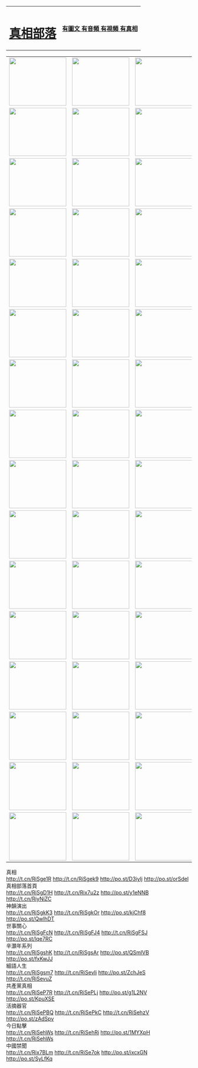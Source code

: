 <table>
<tr>

<td>
	<H1><a href="http://65.is-into-cars.com/zx/">真相部落</a></H1>
</td>
<td>
	<H4><a href="http://65.is-into-cars.com/zx/">有圖文 有音頻 有視頻 有真相</a></H4>
</td>
</tr>

</table>
<table>
<tr>
	<td><a href="http://bl.77.38.is-a-socialist.com/xtr/107/"><img  src ="http://bl.77.38.is-a-socialist.com/pic/2017/02/107.jpg" width="155px" height="130px"></a></td>
	<td><a href="http://bl.77.38.is-a-socialist.com/xtr/829/"><img src ="http://bl.77.38.is-a-socialist.com/pic/2017/02/829.jpg" width="155px" height="130px"></a></td>
	<td><a href="http://bl.77.38.is-a-socialist.com/xtr/69/"><img  src ="http://bl.77.38.is-a-socialist.com/pic/2017/02/69.jpg" width="155px" height="130px"></a></td>
	<td><a href="http://bl.77.38.is-a-socialist.com/xtr/99/"><img  src ="http://bl.77.38.is-a-socialist.com/pic/2017/02/99.jpg" width="155px" height="130px"></a></td>
</tr>
<tr>
	<td><a href="http://bl.77.38.is-a-socialist.com/xtr/40/"><img  src ="http://bl.77.38.is-a-socialist.com/pic/2017/02/40.jpg" width="155px" height="130px"></a></td>
	<td><a href="http://bl.77.38.is-a-socialist.com/xtr/20/"><img  src ="http://bl.77.38.is-a-socialist.com/pic/2017/02/20.jpg" width="155px" height="130px"></a></td>
	<td><a href="http://bl.77.38.is-a-socialist.com/xtr/81/"><img  src ="http://bl.77.38.is-a-socialist.com/pic/2017/02/81.jpg" width="155px" height="130px"></a></td>
	<td><a href="http://bl.77.38.is-a-socialist.com/xtr/2/"><img  src ="http://bl.77.38.is-a-socialist.com/pic/2017/02/2.jpg" width="155px" height="130px"></a></td>
</tr>
<tr>
	<td><a href="http://bl.77.38.is-a-socialist.com/xtr/86/"><img  src ="http://bl.77.38.is-a-socialist.com/pic/2017/02/86.jpg" width="155px" height="130px"></a></td>
	<td><a href="http://bl.77.38.is-a-socialist.com/xtr/109/"><img  src ="http://bl.77.38.is-a-socialist.com/pic/2017/02/109.jpg" width="155px" height="130px"></a></td>
	<td><a href="http://bl.77.38.is-a-socialist.com/xtr/1378/"><img  src ="http://bl.77.38.is-a-socialist.com/pic/2017/02/1378.jpg" width="155px" height="130px"></a></td>
	<td><a href="http://bl.77.38.is-a-socialist.com/xtr/57/"><img  src ="http://bl.77.38.is-a-socialist.com/pic/2017/02/57.jpg" width="155px" height="130px"></a></td>
</tr>
<tr>
	<td><a href="http://bl.77.38.is-a-socialist.com/xtr/1219/"><img  src ="http://bl.77.38.is-a-socialist.com/pic/2017/02/1219.jpg" width="155px" height="130px"></a></td>
	<td><a href="http://bl.77.38.is-a-socialist.com/xtr/1220/"><img  src ="http://bl.77.38.is-a-socialist.com/pic/2017/02/1220.jpg" width="155px" height="130px"></a></td>
	<td><a href="http://bl.77.38.is-a-socialist.com/xtr/1221/"><img  src ="http://bl.77.38.is-a-socialist.com/pic/2017/02/1221.jpg" width="155px" height="130px"></a></td>
	<td><a href="http://bl.77.38.is-a-socialist.com/xtr/51/"><img  src ="http://bl.77.38.is-a-socialist.com/pic/2017/02/51.jpg" width="155px" height="130px"></a></td>
</tr>
<tr>
	<td><a href="http://bl.77.38.is-a-socialist.com/xtr/1055/"><img  src ="http://bl.77.38.is-a-socialist.com/pic/2017/02/1055.jpg" width="155px" height="130px"></a></td>
	<td><a href="http://bl.77.38.is-a-socialist.com/xtr/611/"><img  src ="http://bl.77.38.is-a-socialist.com/pic/2017/02/611.jpg" width="155px" height="130px"></a></td>
	<td><a href="http://bl.77.38.is-a-socialist.com/xtr/1121/"><img  src ="http://bl.77.38.is-a-socialist.com/pic/2017/02/1121.jpg" width="155px" height="130px"></a></td>
	<td><a href="http://bl.77.38.is-a-socialist.com/xtr/610/"><img  src ="http://bl.77.38.is-a-socialist.com/pic/2017/02/610.jpg" width="155px" height="130px"></a></td>
</tr>
<tr>
	<td><a href="http://bl.77.38.is-a-socialist.com/xtr/1128/"><img  src ="http://bl.77.38.is-a-socialist.com/pic/2017/02/1128.jpg" width="155px" height="130px"></a></td>
	<td><a href="http://bl.77.38.is-a-socialist.com/xtr/1395/"><img  src ="http://bl.77.38.is-a-socialist.com/pic/2017/02/1406.jpg" width="155px" height="130px"></a></td>
	<td><a href="http://bl.77.38.is-a-socialist.com/xtr/1407/"><img  src ="http://bl.77.38.is-a-socialist.com/pic/2017/02/1407.jpg" width="155px" height="130px"></a></td>
	<td><a href="http://bl.77.38.is-a-socialist.com/xtr/934/"><img  src ="http://bl.77.38.is-a-socialist.com/pic/2017/02/934.jpg" width="155px" height="130px"></a></td>
</tr>
<tr>
	<td><a href="http://bl.77.38.is-a-socialist.com/xtr/641/"><img  src ="http://bl.77.38.is-a-socialist.com/pic/2017/02/641.jpg" width="155px" height="130px"></a></td>
	<td><a href="http://bl.77.38.is-a-socialist.com/xtr/949/"><img  src ="http://bl.77.38.is-a-socialist.com/pic/2017/02/949.jpg" width="155px" height="130px"></a></td>
	<td><a href="http://bl.77.38.is-a-socialist.com/xtr/112/"><img  src ="http://bl.77.38.is-a-socialist.com/pic/2017/02/112.jpg" width="155px" height="130px"></a></td>
	<td><a href="http://bl.77.38.is-a-socialist.com/xtr/812/"><img  src ="http://bl.77.38.is-a-socialist.com/pic/2017/02/812.jpg" width="155px" height="130px"></a></td>
</tr>
<tr>
	<td><a href="http://bl.77.38.is-a-socialist.com/xtr/103/"><img  src ="http://bl.77.38.is-a-socialist.com/pic/2017/02/103.jpg" width="155px" height="130px"></a></td>
	<td><a href="http://bl.77.38.is-a-socialist.com/xtr/3/"><img  src ="http://bl.77.38.is-a-socialist.com/pic/2017/02/3.jpg" width="155px" height="130px"></a></td>
	<td><A HREF="http://bl.77.38.is-a-socialist.com/mp4/zx/2015/11/Lkmtt.mp4" target="_blank" title="蓮開滿天庭"><img  src="http://bl.77.38.is-a-socialist.com/pic/2015/11/Lkmtt3480_jssor.jpg"  width="155px" height="130px"></A></td>
	<td><A HREF="http://bl.77.38.is-a-socialist.com/mp4/zx/2015/11/2013513.mp4" target="_blank" title="飛旋的法輪"><img  src="http://bl.77.38.is-a-socialist.com/pic/2015/11/falun480_jssor.jpg"  width="155px" height="130px"></A></td>
</tr>
<tr>
	<td><A HREF="http://bl.77.38.is-a-socialist.com/mp4/zx/2015/11/NYParade.mp4" target="_blank" title="2004年4月10日法輪功紐約大遊行"><img  src="http://bl.77.38.is-a-socialist.com/pic/2015/11/nyparade480_jssor.jpg"  width="155px" height="130px"></A></td>
	<td><A HREF="http://bl.77.38.is-a-socialist.com/mp4/news617/2015/05/WEB_s28093.mp4" target="_blank" title="2015年世界法輪大法日特別報導"><img  src="http://bl.77.38.is-a-socialist.com/pic/2015/11/p6752711a666997037_jssor.jpg"  width="155px" height="130px"></A></td>
	<td><A HREF="http://bl.77.38.is-a-socialist.com/mp4/news829/2015/11/30211_326650.mp4" target="_blank" title="滄州綁架案連審四天 民眾抹淚稱審好人"><img  src="http://bl.77.38.is-a-socialist.com/pic/2015/11/changzhou2480_jssor.jpg"  width="155px" height="130px"></A></td>
	<td><A HREF="http://bl.77.38.is-a-socialist.com/mp4/mhph/2015/10/changzhou.mp4" target="_blank" title="滄州真相--獅城血淚"><img  src="http://bl.77.38.is-a-socialist.com/pic/2015/11/changzhou480_jssor.jpg"  width="155px" height="130px"></A></td>
</tr>
<tr>
	<td><A HREF="http://bl.77.38.is-a-socialist.com/mp4/mhjd/mhjd_55.mp4" target="_blank" title="正義律師與無罪辯護"><img  src="http://bl.77.38.is-a-socialist.com/pic/2015/11/wzbh480_jssor.jpg"  width="155px" height="130px"></A></td>
	<td><A HREF="http://bl.77.38.is-a-socialist.com/mp4/zx/2015/11/layerkcs.mp4" target="_blank" title="中國的良心--高智晟律師"><img  src="http://bl.77.38.is-a-socialist.com/pic/2015/11/layerkcs2480_jssor.jpg"  width="155px" height="130px"></A></td>
	<td><A HREF="http://bl.77.38.is-a-socialist.com/mp4/mhph/2015/10/szxl.mp4" target="_blank" title="神州血淚--北京、大慶、廣東、哈爾濱"><img  src="http://bl.77.38.is-a-socialist.com/pic/2015/11/szxl480_jssor.jpg"  width="155px" height="130px"></A></td>
	<td><A HREF="http://bl.77.38.is-a-socialist.com/mp4/zx/2015/11/TangShanFFXS.mp4" target="_blank" title="真相紀錄片：鳳凰新生"><img  src="http://bl.77.38.is-a-socialist.com/pic/2015/11/fhxs2480_jssor.jpg"  width="155px" height="130px"></A></td>
</tr>
<tr>
	<td><A HREF="http://bl.77.38.is-a-socialist.com/mp4/zx/2015/11/jidong.mp4" target="_blank" title="冀東監獄的罪惡"><img  src="http://bl.77.38.is-a-socialist.com/pic/2015/11/jidong480_jssor.jpg"  width="155px" height="130px"></A></td>
	<td><A HREF="http://bl.77.38.is-a-socialist.com/mp4/mhph/2015/10/tangshan.mp4" target="_blank" title="鳳凰血淚"><img  src="http://bl.77.38.is-a-socialist.com/pic/2015/11/tangshan480_jssor.jpg"  width="155px" height="130px"></A>
					</div></td>
	<td>	<A HREF="http://bl.77.38.is-a-socialist.com/mp4/mhph/2015/10/zfxtzxl.mp4" target="_blank" title="政法系統罪行錄--唐山篇"><img  src="http://bl.77.38.is-a-socialist.com/pic/2015/11/zfxtzxl480_jssor.jpg"  width="155px" height="130px"></A></td>
	<td><A HREF="http://bl.77.38.is-a-socialist.com/mp4/mhph/2015/10/QDBG.mp4" target="_blank" title="青島悲歌"><img  src="http://bl.77.38.is-a-socialist.com/pic/2015/10/qdbg2480_jssor.jpg"  width="155px" height="130px"></A></td>
</tr>
<tr>
	<td><A HREF="http://bl.77.38.is-a-socialist.com/mp4/mhph/2015/10/huludao.mp4" target="_blank" title="葫蘆島永恆的見證"><img  src="http://bl.77.38.is-a-socialist.com/pic/2015/10/huludao480_jssor.jpg"  width="155px" height="130px"></A></td>
	<td><A HREF="http://bl.77.38.is-a-socialist.com/mp4/mhph/2015/10/qbzx.mp4" target="_blank" title="湖畔泉邊聽真相-濟南泉城的傳奇"><img  src="http://bl.77.38.is-a-socialist.com/pic/2015/10/hupan480_jssor.jpg"  width="155px" height="130px"></A></td>
	<td><A HREF="http://bl.77.38.is-a-socialist.com/mp4/mhph/2015/10/baoding_dvd_v2.mp4" target="_blank" title="燕趙悲歌"><img  src="http://bl.77.38.is-a-socialist.com/pic/2015/10/yzbg480_jssor.jpg"  width="155px" height="130px"></A></td>
	<td><A HREF="http://bl.77.38.is-a-socialist.com/mp4/zx/2015/11/meihuashi_complete_ED2.0.mp4" target="_blank" title="梅花詩完整版"><img  src="http://bl.77.38.is-a-socialist.com/pic/2015/11/mhs480_jssor.jpg"  width="155px" height="130px"></A></td>
</tr>
<tr>
	<td><A HREF="http://bl.77.38.is-a-socialist.com/mp4/zx/2015/11/fengbei512k.mp4" target="_blank" title="豐碑"><img  src="http://bl.77.38.is-a-socialist.com/pic/2015/11/fongbei480_jssor.jpg"  width="155px" height="130px"></A></td>
	<td><A HREF="http://bl.77.38.is-a-socialist.com/mp4/zx/2015/11/fytdxComplete.mp4" target="_blank" title="風雨天地行全集"><img  src="http://bl.77.38.is-a-socialist.com/pic/2015/11/fytdxWhite480_jssor.jpg"  width="155px" height="130px"></A></td>
	<td><A HREF="http://bl.77.38.is-a-socialist.com/mp4/zx/2015/11/JianZheng.mp4" target="_blank" title="見證"><img  src="http://bl.77.38.is-a-socialist.com/pic/2015/11/witness480_jssor.jpg"  width="155px" height="130px"></A></td>
	<td><A HREF="http://bl.77.38.is-a-socialist.com/mp4/mhph/2015/10/hcym.mp4" target="_blank" title="紅朝陰謀"><img  src="http://bl.77.38.is-a-socialist.com/pic/2015/10/hcym480_jssor.jpg"  width="155px" height="130px"></A></td>
</tr>
<tr>
	<td><A HREF="http://bl.77.38.is-a-socialist.com/mp4/zx/2015/11/zfzxPalV3.mp4" target="_blank" title="是自焚還是騙局"><img  src="http://bl.77.38.is-a-socialist.com/pic/2015/11/zfzx4805_jssor.jpg"  width="155px" height="130px"></A></td>
	<td><A HREF="http://bl.77.38.is-a-socialist.com/mp4/zx/2015/11/lsdspMsyTd.mp4" target="_blank" title="歷史的審判"><img  src="http://bl.77.38.is-a-socialist.com/pic/2015/11/lsdsp480_jssor.jpg"  width="155px" height="130px"></A></td>
	<td><A HREF="http://bl.77.38.is-a-socialist.com/mp4/news886/2015/11/concat886.mp4" target="_blank" title="一周全球控告江澤民"><img  src="http://bl.77.38.is-a-socialist.com/pic/2015/11/news886480_jssor.jpg"  width="155px" height="130px"></A></td>
	<td><A HREF="http://bl.77.38.is-a-socialist.com/mp4/news1378/2014/08/CQSD_s0_e4_v2_i0-CQSD_4-video.mp4" target="_blank" title="歐洲的抉擇"><img  src="http://bl.77.38.is-a-socialist.com/pic/2015/11/p5143421a564166643-ss_jssor.jpg"  width="155px" height="130px"></A></td>
</tr>
<tr>
	<td><A HREF="http://bl.77.38.is-a-socialist.com/mp4/zx/2015/11/hk20150720parade.mp4" target="_blank" title="港法輪功反迫害大遊行 大陸遊客震撼"><img  src="http://bl.77.38.is-a-socialist.com/pic/2015/11/281098-ss_jssor.jpg"  width="155px" height="130px"></A></td>
	<td><A HREF="http://bl.77.38.is-a-socialist.com/mp4/zx/2015/11/20150720hkParade512k.mp4" target="_blank" title="香港法輪功720遊行聲援訴江潮"><img  src="http://bl.77.38.is-a-socialist.com/pic/2015/11/2015720parade480_jssor.jpg"  width="155px" height="130px"></A></td>
	<td><A HREF="http://bl.77.38.is-a-socialist.com/mp4/zx/2015/11/hktdc512.mp4" target="_blank" title="香港退黨潮"><img  src="http://bl.77.38.is-a-socialist.com/pic/2015/11/hktdc480_jssor.jpg"  width="155px" height="130px"></A></td>
	<td><A HREF="http://bl.77.38.is-a-socialist.com/mp4/news413/2015/11/concat413.mp4" target="_blank" title="本月退黨精選"><img  src="http://bl.77.38.is-a-socialist.com/pic/2015/11/tuidang480_jssor.jpg"  width="155px" height="130px"></A></td>
</tr>
<tr>
	<td><A HREF="http://bl.77.38.is-a-socialist.com/mp4/news823/2015/11/TSZG_British_1_QA_A_TSZG-61-1_XinHaoNianZuoZh_P617180.mp4" target="_blank" title="辛灝年：紀念《九評共產黨》發表十週年演講"><img  src="http://bl.77.38.is-a-socialist.com/pic/2015/11/xhn9p10480_jssor.jpg"  width="155px" height="130px"></A></td>
	<td><A HREF="http://bl.77.38.is-a-socialist.com/mp4/news57/2015/11/JPGCD8.mp4" target="_blank" title="【九評之八】評中國共產黨的邪教本質"><img  src="http://bl.77.38.is-a-socialist.com/pic/2015/11/9pkcd8p480_jssor.jpg"  width="155px" height="130px"></A></td>
	<td><A HREF="http://bl.77.38.is-a-socialist.com/mp4/other/kao.Chih.Sheng_story.mp4"  target="_blank" title="超越恐懼:高智晟的故事"				style="font-size:20px;"><img src="http://bl.77.38.is-a-socialist.com/pic/2016/12/GZS201408070902.jpg"  width="155px" height="130px">
						</A></td>
	<td><A HREF="http://bl.77.38.is-a-socialist.com/mp4/zx/2016/11/oh10yearsInv.mp4"  target="_blank" title="紀錄片《活摘 十年調查》完整版" style="font-size:20px;"><img src="http://bl.77.38.is-a-socialist.com/pic/2016/11/10yearsOHinv.jpg"  width="155px" height="130px">
						</A></td>
</tr>
</table>








<div class="linkbox"><div class="title">真相<div id="url">  <a href="http://t.cn/RiSge1R" target=_blank>http://t.cn/RiSge1R</a>    <a href="http://t.cn/RiSgek9" target=_blank>http://t.cn/RiSgek9</a>    <a href="http://po.st/D3iyIj" target=_blank>http://po.st/D3iyIj</a>    <a href="http://po.st/orSdel" target=_blank>http://po.st/orSdel</a>  </div></div><div class="title">真相部落首頁<div id="url">  <a href="http://t.cn/RiSgD1H" target=_blank>http://t.cn/RiSgD1H</a>    <a href="http://t.cn/Rix7u2z" target=_blank>http://t.cn/Rix7u2z</a>    <a href="http://po.st/y1eNNB" target=_blank>http://po.st/y1eNNB</a>    <a href="http://t.cn/RiyNiZC" target=_blank>http://t.cn/RiyNiZC</a>  </div></div><div class="title">神韻演出<div id="url">  <a href="http://t.cn/RiSgkK3" target=_blank>http://t.cn/RiSgkK3</a>    <a href="http://t.cn/RiSgkOr" target=_blank>http://t.cn/RiSgkOr</a>    <a href="http://po.st/kjChf8" target=_blank>http://po.st/kjChf8</a>    <a href="http://po.st/QwlhDT" target=_blank>http://po.st/QwlhDT</a>  </div></div><div class="title">世事關心<div id="url">  <a href="http://t.cn/RiSgFcN" target=_blank>http://t.cn/RiSgFcN</a>    <a href="http://t.cn/RiSgFJ4" target=_blank>http://t.cn/RiSgFJ4</a>    <a href="http://t.cn/RiSgFSJ" target=_blank>http://t.cn/RiSgFSJ</a>    <a href="http://po.st/lqe7RC" target=_blank>http://po.st/lqe7RC</a>  </div></div><div class="title">辛灝年系列<div id="url">  <a href="http://t.cn/RiSgshK" target=_blank>http://t.cn/RiSgshK</a>    <a href="http://t.cn/RiSgsAr" target=_blank>http://t.cn/RiSgsAr</a>    <a href="http://po.st/QSmlVB" target=_blank>http://po.st/QSmlVB</a>    <a href="http://po.st/fxKwJJ" target=_blank>http://po.st/fxKwJJ</a>  </div></div><div class="title">細語人生<div id="url">  <a href="http://t.cn/RiSgsm7" target=_blank>http://t.cn/RiSgsm7</a>    <a href="http://t.cn/RiSevIi" target=_blank>http://t.cn/RiSevIi</a>    <a href="http://po.st/ZchJeS" target=_blank>http://po.st/ZchJeS</a>    <a href="http://t.cn/RiSevuZ" target=_blank>http://t.cn/RiSevuZ</a>  </div></div><div class="title">共產黨真相<div id="url">  <a href="http://t.cn/RiSeP7R" target=_blank>http://t.cn/RiSeP7R</a>    <a href="http://t.cn/RiSePLj" target=_blank>http://t.cn/RiSePLj</a>    <a href="http://po.st/g1L2NV" target=_blank>http://po.st/g1L2NV</a>    <a href="http://po.st/KpuXSE" target=_blank>http://po.st/KpuXSE</a>  </div></div><div class="title">活摘器官<div id="url">  <a href="http://t.cn/RiSePBQ" target=_blank>http://t.cn/RiSePBQ</a>    <a href="http://t.cn/RiSePkC" target=_blank>http://t.cn/RiSePkC</a>    <a href="http://t.cn/RiSehzV" target=_blank>http://t.cn/RiSehzV</a>    <a href="http://po.st/zAdSpv" target=_blank>http://po.st/zAdSpv</a>  </div></div><div class="title">今日點擊<div id="url">  <a href="http://t.cn/RiSehWs" target=_blank>http://t.cn/RiSehWs</a>    <a href="http://t.cn/RiSehRi" target=_blank>http://t.cn/RiSehRi</a>    <a href="http://po.st/1MYXpH" target=_blank>http://po.st/1MYXpH</a>    <a href="http://t.cn/RiSehWs" target=_blank>http://t.cn/RiSehWs</a>  </div></div><div class="title">中國禁聞<div id="url">  <a href="http://t.cn/Rix7BLm" target=_blank>http://t.cn/Rix7BLm</a>    <a href="http://t.cn/RiSe7ok" target=_blank>http://t.cn/RiSe7ok</a>    <a href="http://po.st/ixcxGN" target=_blank>http://po.st/ixcxGN</a>    <a href="http://po.st/SyLfKq" target=_blank>http://po.st/SyLfKq</a>  </div></div></div>
